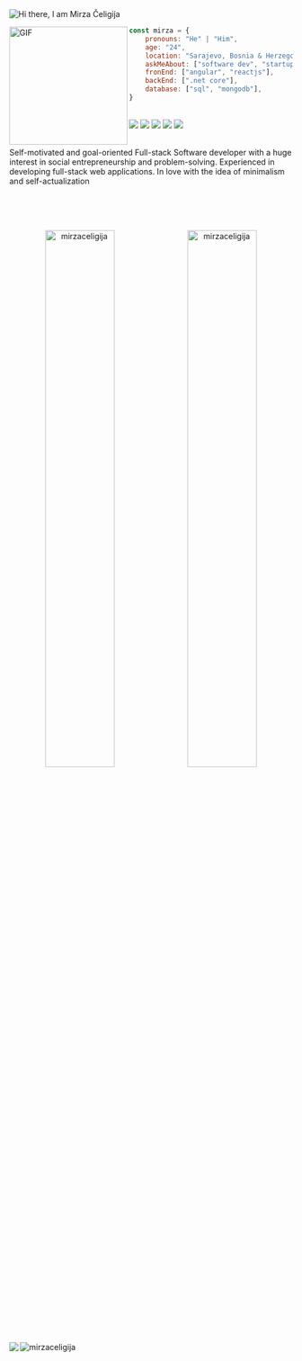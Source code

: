 <picture>
  <source media="(prefers-color-scheme: dark)" srcset="https://readme-typing-svg.herokuapp.com?font=Poppins&size=32&pause=1000&color=FFFFFF&background=FFFFFF00&width=500&lines=Hi+there+%F0%9F%91%8B+I+am+Mirza+%C4%8Celigija">
  <source media="(prefers-color-scheme: light)" srcset="https://readme-typing-svg.herokuapp.com?font=Poppins&size=32&pause=1000&color=222222&background=FFFFFF00&width=500&lines=Hi+there+%F0%9F%91%8B+I+am+Mirza+%C4%8Celigija">
  <img alt="Hi there, I am Mirza Čeligija" src="https://readme-typing-svg.herokuapp.com?font=Poppins&size=32&pause=1000&color=B6B6B6&background=FFFFFF00&width=435&lines=Hi+there+%F0%9F%91%8B+I+am+Mirza+%C4%8Celigija">
</picture>

<div>
  <div align="left" width:30%;">
    <img align="left" height="210px" alt="GIF" src="https://media.giphy.com/media/CVtNe84hhYF9u/giphy.gif" />
  </div>

  ```javascript
  const mirza = {
      pronouns: "He" | "Him",
      age: "24",
      location: "Sarajevo, Bosnia & Herzegovina",
      askMeAbout: ["software dev", "startup dev"],
      fronEnd: ["angular", "reactjs"],
      backEnd: [".net core"],
      database: ["sql", "mongodb"],
  }
  ```
</div>

<br/>

<div>
  <img src="https://img.shields.io/badge/Docker-%230db7ed.svg?style=flat&logo=docker&logoColor=white" />
  <img src="https://img.shields.io/badge/Angular-DD0031?style=flat&logo=angular&logoColor=white" />
  <img src="https://img.shields.io/badge/React-20232A?style=flat&logo=react&logoColor=61DAFB" />
  <img src="https://img.shields.io/badge/.NET-512BD4?style=flat&logo=dotnet&logoColor=white" />
  <img src="https://img.shields.io/badge/MS%20SQL%20Sever-00000F?style=flat&logo=microsoft%20sql%20server&logoColor=white" />
</div>

<br>

Self-motivated and goal-oriented Full-stack Software developer with a huge interest in social entrepreneurship and problem-solving. Experienced in developing full-stack web applications. In love with the idea of minimalism and self-actualization

<br/>
<br/>
<br/>

<p align="center">
	  <img width="49.5%" src="https://github-readme-stats.vercel.app/api?username=mirzaceligija&show_icons=true&theme=tokyonight&hide_border=true&locale=en" alt="mirzaceligija">
	<img width="49.5%" src="https://github-readme-streak-stats.herokuapp.com/?user=mirzaceligija&show_icons=true&theme=tokyonight&hide_border=true&locale=en" alt="mirzaceligija">
	<br/>
</p>

<br/>
<br/>

<a href="https://www.linkedin.com/in/mirzaceligija/" target="_blank">
  <img align="left" src="https://img.shields.io/badge/LinkedIn-%230077B5.svg?style=flat&logo=linkedin&logoColor=white"/>
</a>
<img src="https://komarev.com/ghpvc/?username=mirzaceligija&label=Profile%20views&color=0e75b6&style=flat" alt="mirzaceligija" />

